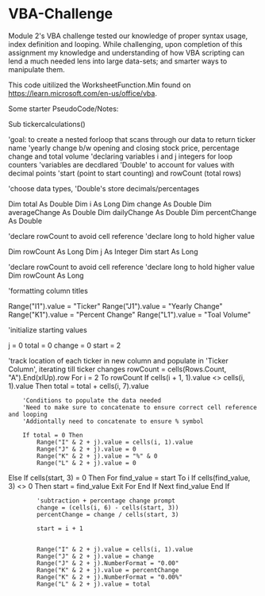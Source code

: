 # VBA-Challenge
Module 2's VBA challenge tested our knowledge of proper syntax usage, index definition and looping. While challenging, upon completion of this assignment my knowledge and understanding of how VBA scripting can lend a much needed lens into large data-sets; and smarter ways to manipulate them.

This code uitilized the WorksheetFunction.Min found on https://learn.microsoft.com/en-us/office/vba.

Some starter PseudoCode/Notes:

Sub tickercalculations()

'goal: to create a nested forloop that scans through our data to return ticker name 'yearly change b/w opening and closing stock price, percentage change and total volume 'declaring variables i and j integers for loop counters 'variables are decdlared 'Double' to account for values with decimal points 'start (point to start counting) and rowCount (total rows)

'choose data types, 'Double's store decimals/percentages 

Dim total As Double
Dim i As Long
Dim change As Double
Dim averageChange As Double
Dim dailyChange As Double
Dim percentChange As Double


'declare rowCount to avoid cell reference
'declare long to hold higher value

Dim rowCount As Long
Dim j As Integer
Dim start As Long

'declare rowCount to avoid cell reference
'declare long to hold higher value
Dim rowCount As Long


'formatting column titles

Range("I1").value = "Ticker"
Range("J1").value = "Yearly Change"
Range("K1").value = "Percent Change"
Range("L1").value = "Toal Volume"

'initialize starting values

j = 0
total = 0
change = 0
start = 2


 'track location of each ticker in new column and populate in 'Ticker Column', iterating till ticker changes
rowCount = cells(Rows.Count, "A").End(xlUp).row
For i = 2 To rowCount
    If cells(i + 1, 1).value <> cells(i, 1).value Then
        total = total + cells(i, 7).value
        
        'Conditions to populate the data needed
        'Need to make sure to concatenate to ensure correct cell reference and looping
        'Addiontally need to concatenate to ensure % symbol
        
        If total = 0 Then
            Range("I" & 2 + j).value = cells(i, 1).value
            Range("J" & 2 + j).value = 0
            Range("K" & 2 + j).value = "%" & 0
            Range("L" & 2 + j).value = 0
Else If cells(start, 3) = 0 Then For find_value = start To i If cells(find_value, 3) <> 0 Then start = find_value Exit For End If Next find_value End If

            'subtraction + percentage change prompt
            change = (cells(i, 6) - cells(start, 3))
            percentChange = change / cells(start, 3)
            
            start = i + 1
            
            
            Range("I" & 2 + j).value = cells(i, 1).value
            Range("J" & 2 + j).value = change
            Range("J" & 2 + j).NumberFormat = "0.00"
            Range("K" & 2 + j).value = percentChange
            Range("K" & 2 + j).NumberFormat = "0.00%"
            Range("L" & 2 + j).value = total
